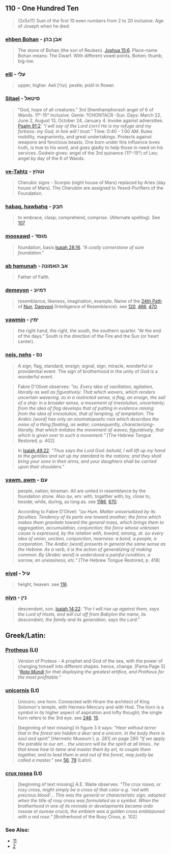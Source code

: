 ## 110 - One Hundred Ten
> (2x5x11)
Sum of the first 10 even numbers from 2 to 20 inclusive. Age of Joseph when he died.

### [ehben Bohan](/keys/ABN.BHN) - אבן בהן
> The stone of Bohan (the son of Reuben). [Joshua 15:6](http://biblehub.com/joshua/15-6.htm). Place-name Bohan means: The Dwarf. With different vowel points, Bohen: thumb, big-toe.

### [elli](/keys/OLI) - עלי
> upper, higher. Aeli [עלי]. pestle; pistil in flower.

### [Sitael](/keys/SITAL) - סיטאל
> "God, hope of all creatures." 3rd Shemhamphorash angel of 6 of Wands. 11°-15° inclusive. Genie: ?CHONTACR -Sun. Days: March 22, June 2, August 13, October 24, January 4. Invoke against adversities. [Psalm 91:2](http://biblehub.com/psalms/91-2.htm): *"I will say of the Lord (יהוה) He is my refuge and my fortress: my God, in him will I trust."* Time: 0:40 - 1:00 AM. Rules mobility, magnanimity, and great undertakings. Protects against weapons and ferocious beasts. One born under this influence loves truth, is true to his word, and goes gladly to help those in need on his services. Godwin gives: angel of the 3rd quinance (11°-15°) of Leo; angel by day of the 6 of Wands.

### [ve-Tahtz](/keys/VTHTz) - וטהץ
> Cherubic signs - Scorpio (night house of Mars) replaced by Aries (day house of Mars). The Cherubim are assigned to Yesod-Purifiers of the Foundation.

### [habaq, hawbahq](/keys/ChBQ) - חבק
> to embrace, clasp; comprehend, comprise. (Alternate spelling). See [107](107)

### [moosawd](/keys/MVSD) - מוסד
> foundation, basis [Isaiah 28:16](http://biblehub.com/isaiah/28-16.htm). *"A costly cornerstone of sure foundation."*

### [ab hamunah](/keys/AB.HAMVNH) - אב האמונה
> Father of Faith.

### [demeyon](/keys/DMIVN) - דמיונ
> resemblance, likeness, imagination, example. Name of the [24th Path](24) of [Nun](/keys/NVN), [Damyoni](/keys/DMIVNI) (Intelligence of Resemblance). see [120](120), [466](466), [470](470).

### [yawmin](/keys/IMIN) - ימין
> the right hand, the right, the south, the southern quarter. "At the end of the days." South is the direction of the Fire and the Sun (or heart center).

### [neis, nehs](/keys/NS) - נס
> A sign, flag, standard, ensign; signal, sign, miracle, wonderful or providential event. The sign of brotherhood in the unity of God is a wonderful event.

> Fabre D'Olivet observes: *"נס. Every idea of vacillation, agitation, literally as well as figuratively: That which wavers, which renders uncertain wavering. נס in a restricted sense, a flag, an ensign, the sail of a ship: in a broader sense, a movement of irresolution, uncertainty; from the idea of flag develops that of putting in evidence raising: from the idea of irresolution, that of tempting, of temptation. The Arabic [word] has only an onomatopoetic root which describes the noise of a thing floating, as water; consequently, characterizing-literally, that which imitates the movement of waves; figuratively, that which is given over to such a movement."* [The Hebrew Tongue Restored, p. 402]

> In [Isaiah 49:22](http://biblehub.com/isaiah/49-22.htm): *"Thus says the Lord God: behold, I will lift up my hand to the gentiles and set up my standard to the nations; and they shall bring your sons in their arms, and your daughters shall be carried upon their shoulders."*

### [yawm, awm](/keys/OM) - עם
> people, nation; kinsman. All are united in resemblance by the foundation stone. Also עם, em: with, together with; by, close to, beside; while, during, as long as. see [1186](1186), [670](670).

> According to Fabre D'Olivet: *"עם Hum. Matter universalized by its faculties: Tendency of its parts one toward another; the force which makes them gravitate toward the general mass, which brings them to aggregation, accumulation, conjunction; the force whose unknown cause is expressed, by the relation with, toward, among, at. עם every idea of union, unction, conjunction, nearness: a bond, a people, a corporation. The Arabic [word] presents in general the same sense as the Hebrew. As a verb, it is the action of generalizing of making common. By [Arabic word] is understood a painful condition, a sorrow, an uneasiness, etc."* [The Hebrew Tongue Restored, p. 418]

### [eiyel](/keys/OIL) - עיל
> height, heaven. see [116](116).

### [niyn](/keys/NIN) - נין
> descendant, son. [Isaiah 14:22](http://biblehub.com/isaiah/14-22.htm): *"For I will rise up against them, says the Lord of Hosts, and will cut off from Babylon the name, its descendant, the family and its generation, says the Lord."*

## Greek/Latin:

### [Protheus](/latin?word=Protheus) (Lt)
> Version of Proteus - A prophet and God of the sea, with the power of changing himself into different shapes. hence, change. [Fama Page 5] *"[Rota Mundi](103) for that displaying the greatest artifice, and Protheus for the most profitable."*

### [unicornis](/latin?word=unicornis) (Lt)
> Unicorn; one horn. Connected with Hiram the architect of King Solomon's temple, with Hermes-Mercury and with Hod. The horn is a symbol in its higher aspect of aspiration and lofty thought; the single horn refers to the 3rd eye. see [246](246), [15](15).

> [beginning of text missing] In figure 3 it says: *"Hear without terror that in the forest are hidden a deer and a unicorn. In the body there is soul and spirit"* [Hermetic Museum I, p. 281] on page 280 *"If we apply the parable to our art... the unicorn will be the spirit at all times.. he that know how to tame and master them by art, to couple them together, and to lead them in and out of the forest, may justly be called a master."* see [56](56), [79](79) (Latin).

### [crux rosea](/latin?word=crux+rosea) (Lt)
> [beginning of text missing] A.E. Waite observes: *"The crux rosea, or rosy cross, might simply be a cross of that color-e.g. 'red with precious blood'... This was the general or characteristic sign, adopted when the title of rosy cross was formulated as a symbol. When the brotherhood in one of its revivals or developments became ordo roseae et aureae crucis, the emblem was a golden cross emblazoned with a red rose."* [Brotherhood of the Rosy Cross, p. 102]

### See Also:

- [11](11)
- [2](2)
